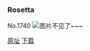 ### Rosetta
No.1740
![图片不见了~~~](https://imgs.xkcd.com/comics/rosetta.png)

[原址](https://xkcd.com//1740) [下载](https://imgs.xkcd.com/comics/rosetta.png)

